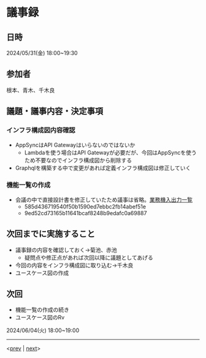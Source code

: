 # 議事録

## 日時

2024/05/31(金) 18:00~19:30

## 参加者

根本、青木、千木良

## 議題・議事内容・決定事項

### インフラ構成図内容確認

- AppSyncはAPI Gatewayはいらないのではないか
  - Lambdaを使う場合はAPI Gatewayが必要だが、今回はAppSyncを使うため不要なのでインフラ構成図から削除する
- Graphqlを構築する中で変更があれば定義インフラ構成図は修正していく

### 機能一覧の作成

- 会議の中で直接設計書を修正していたため議事は省略。[業務機入出力一覧](https://github.com/Future-Csg3/nkaca-training-docs/blob/main/20_RD/30_%E6%A9%9F%E8%83%BD%E8%A6%81%E4%BB%B6/%E6%A5%AD%E5%8B%99%E6%A9%9F%E5%85%A5%E5%87%BA%E5%8A%9B%E4%B8%80%E8%A6%A7.md)
  - 585d436719540f50b1590ed7ebbc2fb14abef51e
  - 9ed52cd73165b11641bcaf8248b9edafc0a69887

## 次回までに実施すること

- 議事録の内容を確認しておく→菊池、赤池
  - 疑問点や修正点があれば次回以降に議題としてあげる
- 今回の内容をインフラ構成図に取り込む→千木良
- ユースケース図の作成

## 次回

- 機能一覧の作成の続き
- ユースケース図のRv

2024/06/04(火) 18:00~19:00

---
<[prev](https://github.com/Future-Csg3/nkaca-training-docs/blob/main/01_議事録/20240528.md)
|
[next](https://github.com/Future-Csg3/nkaca-training-docs/blob/main/01_議事録/20240604.md)>
